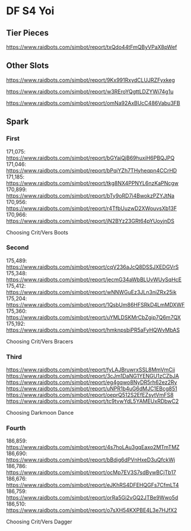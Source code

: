 # DF S4 Yoi

## Tier Pieces

https://www.raidbots.com/simbot/report/txQdo44tFmQByVPaX8pWef

## Other Slots

https://www.raidbots.com/simbot/report/9Kx991RxydCLUJRZFyxkeg

https://www.raidbots.com/simbot/report/w3REroYQgttLDZYWi74g1u

https://www.raidbots.com/simbot/report/omNa92AxBUcC486Vabu3FB

## Spark

### First

171,075: https://www.raidbots.com/simbot/report/bGYaiQjB69huxiH6PBQJPQ
171,046: https://www.raidbots.com/simbot/report/bPqiYZh7THyheqpn4CCrHD
171,185: https://www.raidbots.com/simbot/report/tkg8NX4PPNYL6nzKaPNcgw
170,899: https://www.raidbots.com/simbot/report/bTy9oRD7i4BwokzPZYJtNa
170,956: https://www.raidbots.com/simbot/report/r4TfbUuzwD2XWouvsXb13F
170,966: https://www.raidbots.com/simbot/report/jN2BYz23GRt64pYUoyjnDS

Choosing Crit/Vers Boots

### Second

175,489: https://www.raidbots.com/simbot/report/cqV236aJcQ8DSSJXEDGVrS
175,348: https://www.raidbots.com/simbot/report/jecmG34aWbBLUvWUySqHcE
175,412: https://www.raidbots.com/simbot/report/wNNWGuEz3JLn3niZRx25ik
175,204: https://www.raidbots.com/simbot/report/1QsbUm86HFSRkD4LmMDXWF
175,360: https://www.raidbots.com/simbot/report/uYMLDSKMrCbZgip7Q6m7QX
175,192: https://www.raidbots.com/simbot/report/hmknpsbiPR5aFyHQWvMbAS

Choosing Crit/Vers Bracers

### Third

https://www.raidbots.com/simbot/report/fyLAJBruwrxSSL8MmVmCii
https://www.raidbots.com/simbot/report/3cJm1DaNG1YENGU1zCZbJA
https://www.raidbots.com/simbot/report/eg4gqwo8NyDR5rh62ez2Ry
https://www.raidbots.com/simbot/report/uNPR1b4uG6dMJC1EBcg851
https://www.raidbots.com/simbot/report/oeprQ512S2EfEZsytVmFS8
https://www.raidbots.com/simbot/report/tc9tvwYdL5YAMEUxRDbwC2

Choosing Darkmoon Dance

### Fourth

186,859: https://www.raidbots.com/simbot/report/4s7hoLAu3gqEaxo2MTmTMZ
186,690: https://www.raidbots.com/simbot/report/bBdig6dPVnHxeD3uQfckWj
186,786: https://www.raidbots.com/simbot/report/ocMp7EV3S7sdBywBCjTb17
186,676: https://www.raidbots.com/simbot/report/eJKhRS4DFEHQGFs7CfmLT4
186,759: https://www.raidbots.com/simbot/report/orRa5Gi2vGQ2JTBe9Wwo5d
186,510: https://www.raidbots.com/simbot/report/o7sXH54KXPBE4L3e7HJfX2

Choosing Crit/Vers Dagger
